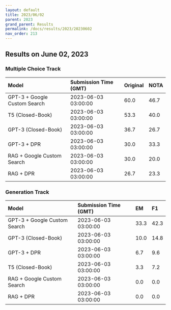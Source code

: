 ```yaml
---
layout: default
title: 2023/06/02
parent: 2023
grand_parent: Results
permalink: /docs/results/2023/20230602
nav_order: 213
---
```


## Results on June 02, 2023

### Multiple Choice Track

| Model        | Submission Time (GMT) | Original | NOTA | 
|:-------------|:---------|:---------|:-----|
|GPT-3 + Google Custom Search|2023-06-03 03:00:00|60.0|46.7|
|T5 (Closed-Book)|2023-06-03 03:00:00|53.3|40.0|
|GPT-3 (Closed-Book)|2023-06-03 03:00:00|36.7|26.7|
|GPT-3 + DPR|2023-06-03 03:00:00|30.0|33.3|
|RAG + Google Custom Search|2023-06-03 03:00:00|30.0|20.0|
|RAG + DPR|2023-06-03 03:00:00|26.7|23.3|



### Generation Track

| Model        | Submission Time (GMT) | EM | F1 | 
|:-------------|:---------|:---------|:-----|
|GPT-3 + Google Custom Search|2023-06-03 03:00:00|33.3|42.3|
|GPT-3 (Closed-Book)|2023-06-03 03:00:00|10.0|14.8|
|GPT-3 + DPR|2023-06-03 03:00:00|6.7|9.6|
|T5 (Closed-Book)|2023-06-03 03:00:00|3.3|7.2|
|RAG + Google Custom Search|2023-06-03 03:00:00|0.0|0.0|
|RAG + DPR|2023-06-03 03:00:00|0.0|0.0|


